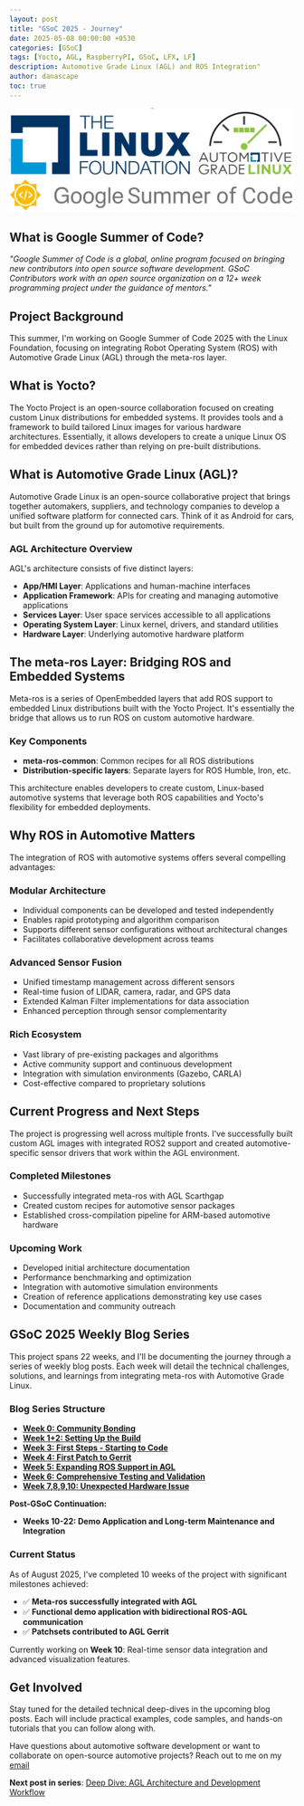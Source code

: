 ```yaml
---
layout: post
title: "GSoC 2025 - Journey"
date: 2025-05-08 00:00:00 +0530
categories: [GSoC]
tags: [Yocto, AGL, RaspberryPI, GSoC, LFX, LF]
description: Automotive Grade Linux (AGL) and ROS Integration"
author: danascape
toc: true
---
```


![](/assets/images/posts/GSoC/GSoC-LF-title.jpg)

## What is Google Summer of Code?
*"Google Summer of Code is a global, online program focused on bringing new contributors into open source software development. GSoC Contributors work with an open source organization on a 12+ week programming project under the guidance of mentors."*

## Project Background

This summer, I'm working on Google Summer of Code 2025 with the Linux Foundation, focusing on integrating Robot Operating System (ROS) with Automotive Grade Linux (AGL) through the meta-ros layer.

## What is Yocto?
The Yocto Project is an open-source collaboration focused on creating custom Linux distributions for embedded systems. It provides tools and a framework to build tailored Linux images for various hardware architectures. Essentially, it allows developers to create a unique Linux OS for embedded devices rather than relying on pre-built distributions.

## What is Automotive Grade Linux (AGL)?
Automotive Grade Linux is an open-source collaborative project that brings together automakers, suppliers, and technology companies to develop a unified software platform for connected cars. Think of it as Android for cars, but built from the ground up for automotive requirements.

### AGL Architecture Overview
AGL's architecture consists of five distinct layers:

* **App/HMI Layer**: Applications and human-machine interfaces
* **Application Framework**: APIs for creating and managing automotive applications
* **Services Layer**: User space services accessible to all applications
* **Operating System Layer**: Linux kernel, drivers, and standard utilities
* **Hardware Layer**: Underlying automotive hardware platform

## The meta-ros Layer: Bridging ROS and Embedded Systems
Meta-ros is a series of OpenEmbedded layers that add ROS support to embedded Linux distributions built with the Yocto Project. It's essentially the bridge that allows us to run ROS on custom automotive hardware.

### Key Components
* **meta-ros-common**: Common recipes for all ROS distributions
* **Distribution-specific layers**: Separate layers for ROS Humble, Iron, etc.

This architecture enables developers to create custom, Linux-based automotive systems that leverage both ROS capabilities and Yocto's flexibility for embedded deployments.

## Why ROS in Automotive Matters
The integration of ROS with automotive systems offers several compelling advantages:

### Modular Architecture
* Individual components can be developed and tested independently
* Enables rapid prototyping and algorithm comparison
* Supports different sensor configurations without architectural changes
* Facilitates collaborative development across teams

### Advanced Sensor Fusion
* Unified timestamp management across different sensors
* Real-time fusion of LIDAR, camera, radar, and GPS data
* Extended Kalman Filter implementations for data association
* Enhanced perception through sensor complementarity

### Rich Ecosystem
* Vast library of pre-existing packages and algorithms
* Active community support and continuous development
* Integration with simulation environments (Gazebo, CARLA)
* Cost-effective compared to proprietary solutions

## Current Progress and Next Steps
The project is progressing well across multiple fronts. I've successfully built custom AGL images with integrated ROS2 support and created automotive-specific sensor drivers that work within the AGL environment.

### Completed Milestones
* Successfully integrated meta-ros with AGL Scarthgap
* Created custom recipes for automotive sensor packages
* Established cross-compilation pipeline for ARM-based automotive hardware

### Upcoming Work
* Developed initial architecture documentation
* Performance benchmarking and optimization
* Integration with automotive simulation environments
* Creation of reference applications demonstrating key use cases
* Documentation and community outreach


## GSoC 2025 Weekly Blog Series
This project spans 22 weeks, and I'll be documenting the journey through a series of weekly blog posts. Each week will detail the technical challenges, solutions, and learnings from integrating meta-ros with Automotive Grade Linux.

### Blog Series Structure
- **[Week 0: Community Bonding][week-0]**
- **[Week 1+2: Setting Up the Build][week-1-2]**
- **[Week 3: First Steps - Starting to Code][week-3]**
- **[Week 4: First Patch to Gerrit][week-4]**
- **[Week 5: Expanding ROS Support in AGL][week-5]**
- **[Week 6: Comprehensive Testing and Validation][week-6]**
- **[Week 7,8,9,10: Unexpected Hardware Issue][week-7-8-9-10]**

**Post-GSoC Continuation:**
- **Weeks 10-22: Demo Application and Long-term Maintenance and Integration**

### Current Status
As of August 2025, I've completed 10 weeks of the project with significant milestones achieved:

- ✅ **Meta-ros successfully integrated with AGL**
- ✅ **Functional demo application with bidirectional ROS-AGL communication**
- ✅ **Patchsets contributed to AGL Gerrit**

Currently working on **Week 10**: Real-time sensor data integration and advanced visualization features.

## Get Involved
Stay tuned for the detailed technical deep-dives in the upcoming blog posts. Each will include practical examples, code samples, and hands-on tutorials that you can follow along with.

Have questions about automotive software development or want to collaborate on open-source automotive projects? Reach out to me on my [email][email]

**Next post in series**: [Deep Dive: AGL Architecture and Development Workflow][next-post]

[email]: mailto:saalim.priv@gmail.com
[next-post]: #

[week-0]: /posts/GSoC-2025-week0-community-bonding/
[week-1-2]: /posts/GSoC-2025-week1-2/
[week-3]: /posts/GSoC-2025-week3/
[week-4]: /posts/GSoC-2025-week4/
[week-5]: /posts/GSoC-2025-week5/
[week-6]: /posts/GSoC-2025-week6/
[week-7-8-9-10]: /posts/GSoC-2025-week7-8-9-10/